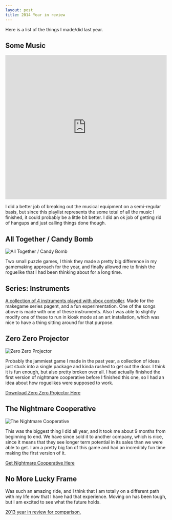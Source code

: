 ```yaml
---
layout: post
title: 2014 Year in review
---
```


Here is a list of the things I made/did last year. 

## Some Music ##

<iframe width="100%" height="450" scrolling="no" frameborder="no" src="https://w.soundcloud.com/player/?url=https%3A//api.soundcloud.com/playlists/68611554&amp;auto_play=false&amp;hide_related=false&amp;show_comments=true&amp;show_user=true&amp;show_reposts=false&amp;visual=true"></iframe>

I did a better job of breaking out the musical equipment on a semi-regular basis, but since this playlist represents the some total of all the music I finished, it could probably be a little bit better. I did an ok job of getting rid of hangups and just calling things done though.

## All Together / Candy Bomb ##

![All Together / Candy Bomb](https://dl.dropboxusercontent.com/u/43672/blog_static/images/alltogether_candybomb.png)

Two small puzzle games, I think they made a pretty big difference in my gamemaking approach for the year, and finally allowed me to finish the roguelike that I had been thinking about for a long time.

## Series: Instruments ##

[A collection of 4 instruments played with xbox controller](http://forum.makega.me/t/series-instruments-done/672). Made for the makegame series pagent, and a fun experimentation. One of the songs above is made with one of these instruments. Also I was able to slightly modify one of these to run in kiosk mode at an art installation, which was nice to have a thing sitting around for that purpose.

## Zero Zero Projector ##

![Zero Zero Projector](https://dl.dropboxusercontent.com/u/43672/blog_static/images/zerozero_hero_500.png)

Probably the jammiest game I made in the past year, a collection of ideas just stuck into a single package and kinda rushed to get out the door. I think it is fun enough, but also pretty broken over all. I had actually finished the first version of nightmare cooperative before I finished this one, so I had an idea about how roguelikes were supposed to work.

[Download Zero Zero Projector Here](http://jonbro.itch.io/zero-zero-projector)

## The Nightmare Cooperative ##

![The Nightmare Cooperative](https://dl.dropboxusercontent.com/u/43672/blog_static/images/nightmare_cooperative.png)

This was the biggest thing I did all year, and it took me about 9 months from beginning to end. We have since sold it to another company, which is nice, since it means that they see longer term potential in its sales than we were able to get. I am a pretty big fan of this game and had an incredibly fun time making the first version of it.

[Get Nightmare Cooperative Here](http://luckyframe.co.uk/nightmare)

## No More Lucky Frame ##

Was such an amazing ride, and I think that I am totally on a different path with my life now that I have had that experience. Moving on has been tough, but I am excited to see what the future holds.

[2013 year in review for comparison.](http://jonbro.tk/blog/2014/01/22/2013_year_in_review.html)